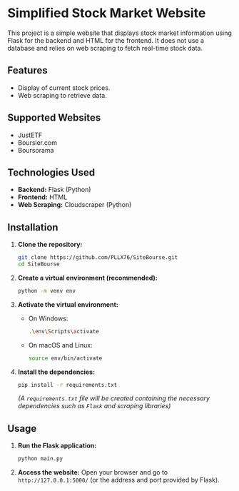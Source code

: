 # Simplified Stock Market Website

This project is a simple website that displays stock market information using Flask for the backend and HTML for the frontend. It does not use a database and relies on web scraping to fetch real-time stock data.

## Features

- Display of current stock prices.
- Web scraping to retrieve data.

## Supported Websites

- JustETF
- Boursier.com
- Boursorama

## Technologies Used

- **Backend:** Flask (Python)
- **Frontend:** HTML
- **Web Scraping:** Cloudscraper (Python)

## Installation

1. **Clone the repository:**

   ```bash
   git clone https://github.com/PLLX76/SiteBourse.git
   cd SiteBourse
   ```

2. **Create a virtual environment (recommended):**

   ```bash
   python -m venv env
   ```

3. **Activate the virtual environment:**

   - On Windows:

     ```bash
     .\env\Scripts\activate
     ```

   - On macOS and Linux:

     ```bash
     source env/bin/activate
     ```

4. **Install the dependencies:**

   ```bash
   pip install -r requirements.txt
   ```

   _(A `requirements.txt` file will be created containing the necessary dependencies such as `Flask` and scraping libraries)_

## Usage

1. **Run the Flask application:**

   ```bash
   python main.py
   ```

2. **Access the website:**
   Open your browser and go to `http://127.0.0.1:5000/` (or the address and port provided by Flask).

